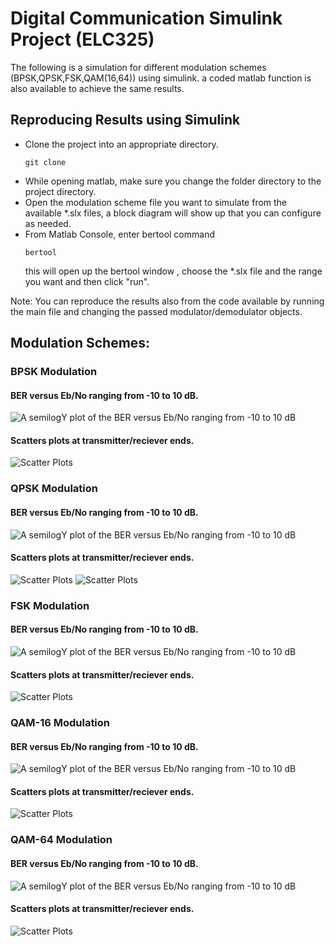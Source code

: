 #  Digital Communication Simulink Project (ELC325)

The following is a simulation for different modulation schemes (BPSK,QPSK,FSK,QAM(16,64)) using simulink. a coded matlab function is also available to achieve the same results.

## Reproducing Results using Simulink 
- Clone the project into an appropriate directory.
  ````
  git clone 
  ````
- While opening matlab, make sure you change the folder directory to the project directory.
- Open the modulation scheme file you want to simulate from the available *.slx files, a block diagram will show up that you can configure as needed.
- From Matlab Console, enter bertool command
  ````
  bertool
  ````
  this will open up the bertool window , choose the *.slx file and the range you want and then click "run".

Note: You can reproduce the results also from the code available by running the main file and changing the passed modulator/demodulator objects.


## Modulation Schemes:

### BPSK Modulation
#### BER versus Eb/No  ranging from -10 to 10 dB.
![ A semilogY plot of the BER versus Eb/No ranging from -10 to 10 dB](./images/bspk/ber.PNG)
#### Scatters plots at transmitter/reciever ends.
![ Scatter Plots](./images/bspk/cons.PNG)



### QPSK Modulation
#### BER versus Eb/No  ranging from -10 to 10 dB.
![ A semilogY plot of the BER versus Eb/No ranging from -10 to 10 dB](./images/qspk/ber.PNG)
#### Scatters plots at transmitter/reciever ends.
![ Scatter Plots](./images/qspk/before_cons.PNG)
![ Scatter Plots](./images/qspk/after_cons.PNG)


### FSK Modulation
#### BER versus Eb/No  ranging from -10 to 10 dB.
![ A semilogY plot of the BER versus Eb/No ranging from -10 to 10 dB](./images/fsk/ber.PNG)
#### Scatters plots at transmitter/reciever ends.
![ Scatter Plots](./images/fsk/cons.PNG)


### QAM-16 Modulation
#### BER versus Eb/No  ranging from -10 to 10 dB.
![ A semilogY plot of the BER versus Eb/No ranging from -10 to 10 dB](./images/qam16/ber.PNG)
#### Scatters plots at transmitter/reciever ends.
![ Scatter Plots](./images/qam16/cons.PNG)


### QAM-64 Modulation
#### BER versus Eb/No  ranging from -10 to 10 dB.
![ A semilogY plot of the BER versus Eb/No ranging from -10 to 10 dB](./images/qam64/ber.PNG)
#### Scatters plots at transmitter/reciever ends.
![ Scatter Plots](./images/qam64/cons.PNG)
